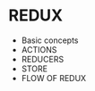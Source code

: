 <h1>REDUX</h1>
<ul>
<li> Basic concepts
<li> ACTIONS
<li> REDUCERS
<li> STORE
<li> FLOW OF REDUX
</ul>
